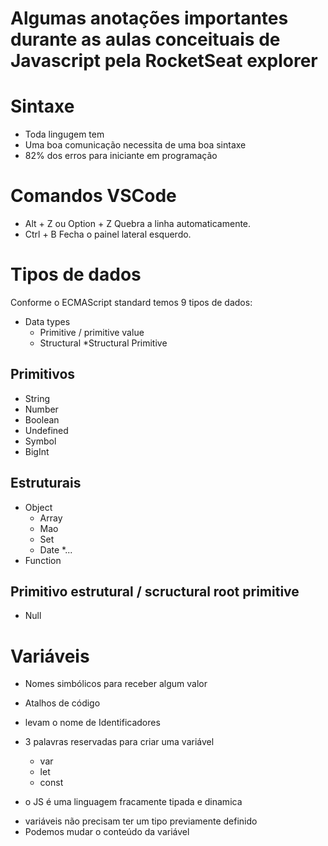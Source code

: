 # Algumas anotações importantes durante as aulas conceituais de Javascript pela RocketSeat explorer

# Sintaxe

* Toda lingugem tem
* Uma boa comunicação necessita de uma boa sintaxe
* 82% dos erros para iniciante em programação

# Comandos VSCode

* Alt + Z ou Option + Z Quebra a linha automaticamente.
* Ctrl + B Fecha o painel lateral esquerdo.

# Tipos de dados

Conforme o ECMAScript standard temos 9 tipos de dados:

* Data types
    * Primitive / primitive value
    * Structural
    *Structural Primitive

## Primitivos

* String
* Number
* Boolean
* Undefined
* Symbol
* BigInt

## Estruturais

* Object
    * Array
    * Mao
    * Set
    * Date
    *...
* Function

## Primitivo estrutural / scructural root primitive

* Null

# Variáveis 

* Nomes simbólicos para receber algum valor
* Atalhos de código
* levam o nome de Identificadores
* 3 palavras reservadas para criar uma variável
    * var
    * let 
    * const 

* o JS é uma linguagem fracamente tipada e dinamica
- variáveis não precisam ter um tipo previamente definido
- Podemos mudar o conteúdo da variável 
